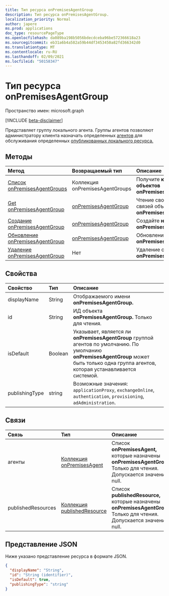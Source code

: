 ```yaml
---
title: Тип ресурса onPremisesAgentGroup
description: Тип ресурса onPremisesAgentGroup.
localization_priority: Normal
author: japere
ms.prod: applications
doc_type: resourcePageType
ms.openlocfilehash: da089ba198b5056bdecdceba96be572366618a23
ms.sourcegitcommit: eb31a6b4a582a59b44df3453450a82fd366342d0
ms.translationtype: MT
ms.contentlocale: ru-RU
ms.lasthandoff: 02/09/2021
ms.locfileid: "50158347"
---
```

# <a name="onpremisesagentgroup-resource-type"></a>Тип ресурса onPremisesAgentGroup

Пространство имен: microsoft.graph

[!INCLUDE [beta-disclaimer](../../includes/beta-disclaimer.md)]

Представляет группу локального агента. Группы агентов позволяют администратору клиента назначать определенных [агентов](onpremisesagent.md) для обслуживания определенных [опубликованных локального ресурса.](publishedresource.md)

## <a name="methods"></a>Методы

| Метод       | Возвращаемый тип | Описание |
|:-------------|:------------|:------------|
| [Список onPremisesAgentGroups](../api/onpremisesagentgroup-list.md) | Коллекция onPremisesAgentGroups | Получите **коллекцию объектов onPremisesAgentGroup.** |
| [Get onPremisesAgentGroup](../api/onpremisesagentgroup-get.md) | [onPremisesAgentGroup](onpremisesagentgroup.md) | Чтение свойств и связей объекта **onPremisesAgentGroup.** |
| [Создание onPremisesAgentGroup](../api/onpremisesagentgroup-post.md)  | [onPremisesAgentGroup](onpremisesagentgroup.md) | Создайте **новую группу onPremisesAgentGroup.** |
| [Обновление onPremisesAgentGroup](../api/onpremisesagentgroup-update.md) | [onPremisesAgentGroup](onpremisesagentgroup.md) | Обновление объекта **onPremisesAgentGroup.** |
| [Удаление onPremisesAgentGroup](../api/onpremisesagentgroup-delete.md) | Нет | Удаление объекта **onPremisesAgentGroup.** |

## <a name="properties"></a>Свойства

| Свойство     | Тип        | Описание |
|:-------------|:------------|:------------|
|displayName|String|Отображаемого имени **onPremisesAgentGroup.**|
|id|String| ИД объекта **onPremisesAgentGroup.** Только для чтения.|
|isDefault|Boolean|Указывает, является ли **onPremisesAgentGroup** группой агентов по умолчанию. По умолчанию **onPremisesAgentGroup** может быть только одна группа агентов, которая устанавливается системой.|
|publishingType|string| Возможные значения: `applicationProxy`, `exchangeOnline`, `authentication`, `provisioning`, `adAdministration`.|

## <a name="relationships"></a>Связи

| Связь | Тип        | Описание |
|:-------------|:------------|:------------|
|агенты|[Коллекция onPremisesAgent](onpremisesagent.md)| Список **onPremisesAgent,** которые назначены **onPremisesAgentGroup.** Только для чтения. Допускается значение null.|
|publishedResources|[Коллекция publishedResource](publishedresource.md)| Список **publishedResource,** которые назначены **onPremisesAgentGroup.** Только для чтения. Допускается значение null.|

## <a name="json-representation"></a>Представление JSON

Ниже указано представление ресурса в формате JSON.

<!-- {
  "blockType": "resource",
  "optionalProperties": [

  ],
  "@odata.type": "microsoft.graph.onPremisesAgentGroup",
  "keyProperty": "id"
}-->

```json
{
  "displayName": "String",
  "id": "String (identifier)",
  "isDefault": true,
  "publishingType": "string"
}
```

<!-- uuid: 16cd6b66-4b1a-43a1-adaf-3a886856ed98
2019-02-04 14:57:30 UTC -->
<!-- {
  "type": "#page.annotation",
  "description": "onPremisesAgentGroup resource",
  "keywords": "",
  "section": "documentation",
  "tocPath": ""
}-->



